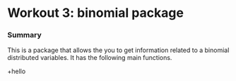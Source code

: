 # Workout 3: binomial package

### Summary
This is a package that allows the you to get information related to a binomial distributed variables. It has the following main functions. 

+hello 

###
